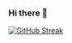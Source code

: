 ### Hi there 👋
[![GitHub Streak](https://github-readme-streak-stats.herokuapp.com?user=minaarsham&theme=highcontrast&border_radius=40)](https://git.io/streak-stats)

<!--
**minaarsham/minaarsham** is a ✨ _special_ ✨ repository because its `README.md` (this file) appears on your GitHub profile.

Here are some ideas to get you started:

- 🔭 I’m currently working on ...
- 🌱 I’m currently learning ...
- 👯 I’m looking to collaborate on ...
- 🤔 I’m looking for help with ...
- 💬 Ask me about ...
- 📫 How to reach me: ...
- 😄 Pronouns: ...
- ⚡ Fun fact: ...
-->
